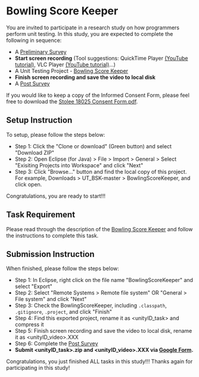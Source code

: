 # Bowling Score Keeper

You are invited to participate in a research study on how programmers perform unit testing. In this study, you are expected to complete the following in sequence:
- A [Preliminary Survey](https://ncsu.qualtrics.com/jfe/form/SV_0ue2442xd30BFxI) 
- **Start screen recording** (Tool suggestions: QuickTime Player [(YouTube tutorial)](https://www.youtube.com/watch?v=qwkW9hk1Brk), VLC Player [(YouTube tutorial)](https://www.youtube.com/watch?v=zPU0YS7t7xY)...)
- A Unit Testing Project - [Bowling Score Keeper](https://github.com/ginaBai/UT_BSK/tree/master/BowlingScoreKeeper)
- **Finish screen recording and save the video to local disk**
- A [Post Survey](https://ncsu.qualtrics.com/jfe/form/SV_8pk4Gj9vsFJNsge)

If you would like to keep a copy of the Informed Consent Form, please feel free to download the [Stolee 18025 Consent Form.pdf](https://github.com/ginaBai/UT_BSK/blob/master/Stolee%2018025%20Consent%20Form.pdf).

## Setup Instruction
To setup, please follow the steps below:

- Step 1: Click the "Clone or download" (Green button) and select "Download ZIP"
- Step 2: Open Eclipse (for Java) > File > Import > General > Select "Exisiting Projects into Workspace" and click "Next"
- Step 3: Click "Browse..." button and find the local copy of this project. For example, Downloads > UT_BSK-master > BowlingScoreKeeper, and click open.

Congratulations, you are ready to start!!! 

## Task Requirement
Please read through the description of the [Bowling Score Keeper](https://github.com/ginaBai/UT_BSK/tree/master/BowlingScoreKeeper) and follow the instructions to complete this task. 

## Submission Instruction
When finished, please follow the steps below:

- Step 1: In Eclipse, right click on the file name "BowlingScoreKeeper" and select "Export"
- Step 2: Select "Remote Systems > Remote file system" OR "General > File system" and click "Next"
- Step 3: Check the BowlingScoreKeeper, including `.classpath`, `.gitignore`, `.project`, and click "Finish"
- Step 4: Find this exported project, rename it as <unityID_task> and compress it
- Step 5: Finish screen recording and save the video to local disk, rename it as <unityID_video>.XXX
- Step 6: Complete the [Post Survey](https://ncsu.qualtrics.com/jfe/form/SV_8pk4Gj9vsFJNsge)
- **Submit <unityID_task>.zip and <unityID_video>.XXX via [Google Form](https://docs.google.com/forms/d/e/1FAIpQLSdzqURwDTIeVHWR3oHMVH7mQJc-hVnnscS_StDbdeVZm1no1g/viewform).**

Congratulations, you just finished ALL tasks in this study!!! Thanks again for participating in this study!
